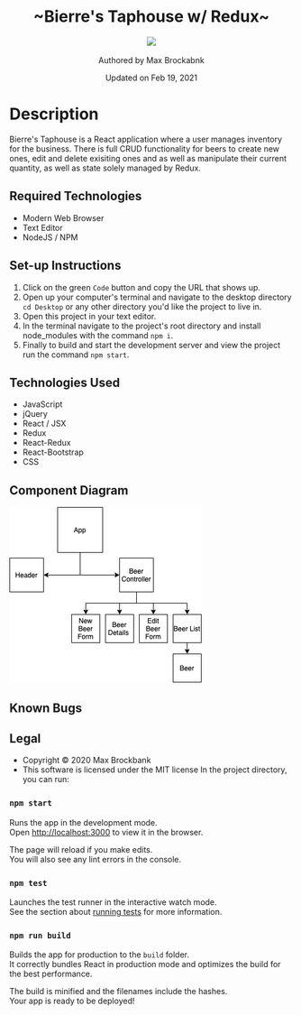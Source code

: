 <h1 align="center">~Bierre's Taphouse w/ Redux~</h1>
<div align="center">
<img src="https://github.com/MaxBrockbank.png" width="200px" height="auto" >
</div>
<p align="center">Authored by Max Brockabnk</p>
<p align="center">Updated on Feb 19, 2021</p>

# Description
Bierre's Taphouse is a React application where a user manages inventory for the business. There is full CRUD functionality for beers to create new ones, edit and delete exisiting ones and as well as manipulate their current quantity, as well as state solely managed by Redux. 


## Required Technologies
* Modern Web Browser
* Text Editor
* NodeJS / NPM

## Set-up Instructions
1. Click on the green `Code` button and copy the URL that shows up.
2. Open up your computer's terminal and navigate to the desktop directory `cd Desktop` or any other directory you'd like the project to live in. 
3. Open this project in your text editor.
4. In the terminal navigate to the project's root directory and install node_modules with the command `npm i`.
5. Finally to build and start the development server and view the project run the command `npm start`.

## Technologies Used
* JavaScript
* jQuery
* React / JSX
* Redux
* React-Redux
* React-Bootstrap
* CSS

## Component Diagram
<img src="READMEAssets/componentDiagram.jpg" alt="Taphouse component diagram">

## Known Bugs

## Legal
* Copyright © 2020 Max Brockbank
* This software is licensed under the MIT license
In the project directory, you can run:

### `npm start`

Runs the app in the development mode.\
Open [http://localhost:3000](http://localhost:3000) to view it in the browser.

The page will reload if you make edits.\
You will also see any lint errors in the console.

### `npm test`

Launches the test runner in the interactive watch mode.\
See the section about [running tests](https://facebook.github.io/create-react-app/docs/running-tests) for more information.

### `npm run build`

Builds the app for production to the `build` folder.\
It correctly bundles React in production mode and optimizes the build for the best performance.

The build is minified and the filenames include the hashes.\
Your app is ready to be deployed!


